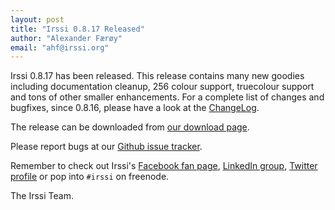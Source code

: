 ```yaml
---
layout: post
title: "Irssi 0.8.17 Released"
author: "Alexander Færøy"
email: "ahf@irssi.org"
---
```


Irssi 0.8.17 has been released. This release contains many new goodies
including documentation cleanup, 256 colour support, truecolour support and
tons of other smaller enhancements. For a complete list of changes and
bugfixes, since 0.8.16, please have a look at the [ChangeLog](/news/ChangeLog).

The release can be downloaded from [our download page](/download).

Please report bugs at our [Github issue tracker](https://github.com/irssi/irssi/issues).

Remember to check out Irssi's [Facebook fan page](https://facebook.com/irssi),
[LinkedIn group](http://www.linkedin.com/groups?gid=147751), [Twitter
profile](https://twitter.com/IrssiProject) or pop into `#irssi` on freenode.

The Irssi Team.
